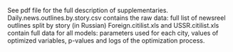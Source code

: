 See pdf file for the full description of supplementaries.
Daily.news.outlines.by.story.csv contains the raw data: full list of newsreel outlines split by story (in Russian)
Foreign.citilist.xls and USSR.citilist.xls contain full data for all models: parameters used for each city, values of optimized variables, p-values and logs of the optimization process.
